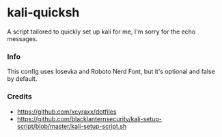 # kali-quicksh

A script tailored to quickly set up kali for me, I'm sorry for the echo messages.

### Info

This config uses Iosevka and Roboto Nerd Font, but it's optional and false by default.

### Credits

- https://github.com/xcyraxx/dotfiles
- https://github.com/blacklanternsecurity/kali-setup-script/blob/master/kali-setup-script.sh
